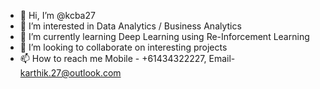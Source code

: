 - 👋 Hi, I’m @kcba27
- 👀 I’m interested in Data Analytics / Business Analytics
- 🌱 I’m currently learning Deep Learning using Re-Inforcement Learning
- 💞️ I’m looking to collaborate on interesting projects
- 📫 How to reach me Mobile - +61434322227, Email- karthik.27@outlook.com

<!---
kcba27/kcba27 is a ✨ special ✨ repository because its `README.md` (this file) appears on your GitHub profile.
You can click the Preview link to take a look at your changes.
--->
